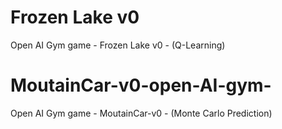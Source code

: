 # Frozen Lake v0 
Open AI Gym game - Frozen Lake v0 - (Q-Learning)
# MoutainCar-v0-open-AI-gym-
Open AI Gym game - MoutainCar-v0 - (Monte Carlo Prediction)

